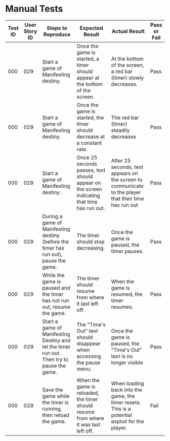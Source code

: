 # Manual Tests

| Test ID | User Story ID | Steps to Reproduce | Expected Result | Actual Result | Pass or Fail |
|----------------|---------------|-------------|---------------------|--------|--------|
|            000 |           029 | Start a game of Manifesting destiny. | Once the game is started, a timer should appear at the bottom of the screen. | At the bottom of the screen, a red bar (timer) slowly decreases. | Pass |
|            000 |           029 | Start a game of Manifesting destiny. | Once the game is started, the timer should decrease at a constant rate. | The red bar (timer) steadily decreases | Pass |
|            000 |           029 | Start a game of Manifesting destiny. | Once 25 seconds passes, text should appear on the screen indicating that time has run out. | After 25 seconds, text appears on the screen to communicate to the player that their time has run out | Pass |
|            000 |           029 | During a game of Mainfesting destiny (before the timer has run out), pause the game. | The timer should stop decreasing. | Once the game is paused, the timer pauses. | Pass |
|            000 |           029 | While the game is paused and the timer has not run out, resume the game. | The timer should resume from where it last left off. | When the game is resumed, the timer resumes. | Pass |
|            000 |           029 | Start a game of Manifesting Destiny and let the timer run out. Then try to pause the game. | The "Time's Out" text should disappear when accessing the pause menu. | Once the game is paused, the "Time's Out" text is no longer visible | Pass |
|            000 |           029 | Save the game while the timer is running, then reload the game. | When the game is reloaded, the timer should resume from where it was last left off. | When loading back into the game, the timer resets. This is a potential exploit for the player. | Fail |
